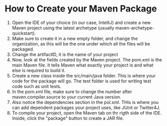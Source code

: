# How to Create your Maven Package

1. Open the IDE of your choice (in our case, IntelliJ) and create a new Maven project using the latest archetype (usually maven-archetype-quickstart).
2. Make sure to create it in a new empty folder, and change the organization, as this will be the one under which all the files will be packaged.
3. Change the artifactID, it is the name of your project
4. Now, look at the fields created by the Maven project. The pom.xml is the main Maven file. It tells Maven what exactly your project is and what else is required to build it.
5. Create a new class inside the src/main/java folder. This is where your code for the package will go. The test folder is used for writing test code such as unit tests.
6. In the pom.xml file, make sure to change the number after maven.compiler.source to your current Java version.
7. Also notice the dependencies section in the pol.xml. THis is where you can add dependent packages your project uses, like JUnit or Twitter4J.
8. To compile your project, open the Maven tab on thr rigth side of the IDE. Inside, click the "package" button to create a JAR file.
